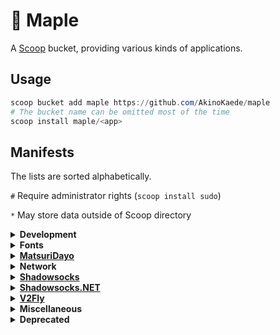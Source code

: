 # 🍁 Maple

A [Scoop](https://scoop-docs.now.sh/) bucket, providing various kinds of applications.

## Usage

```powershell
scoop bucket add maple https://github.com/AkinoKaede/maple
# The bucket name can be omitted most of the time
scoop install maple/<app>
```

## Manifests

The lists are sorted alphabetically.

`#` Require administrator rights (`scoop install sudo`)

`*` May store data outside of Scoop directory

<details>
<summary><strong>Development</strong></summary>

- [bloomrpc](https://github.com/uw-labs/bloomrpc) `*`

</details>

<details>
<summary><strong>Fonts</strong></summary>

- [sarasagothic-term-sc-nf](https://github.com/AkinoKaede/Sarasa-Gothic-Term-SC-Nerd) `#`

</details>

<details>
<summary><strong><a href="https://matsuridayo.github.io">MatsuriDayo</a></strong></summary>

- [nekoray](https://github.com/MatsuriDayo/nekoray)

</details>


<details>
<summary><strong>Network</strong></summary>

- [nat-type-tester](https://github.com/HMBSbige/NatTypeTester)
- [sagerconnect](https://github.com/SagerNet/SagerConnect)
- [v2raya](https://github.com/v2rayA/v2rayA)

</details>


<details>
<summary><strong><a href="https://shadowsocks.org">Shadowsocks</a></strong></summary>

- [simple-obfs](https://github.com/shadowsocks/simple-obfs)
- [v2ray-plugin](https://github.com/shadowsocks/v2ray-plugin)

</details>

<details>
<summary><strong><a href="https://github.com/Shadowsocks-NET">Shadowsocks.NET</a></strong></summary>

- [qv2ray](https://github.com/Shadowsocks-NET/Qv2ray)
- [qv2ray-plugin-netfilter](https://github.com/Shadowsocks-NET/QvPlugin-Netfilter)

</details>

<details>
<summary><strong><a href="https://www.v2fly.org">V2Fly</a></strong></summary>

- [v2ray-beta](https://github.com/v2fly/v2ray-core)
- [v2ray-extra](https://github.com/v2fly/v2ray-core)
- [v2ray-extra-beta](https://github.com/v2fly/v2ray-core)
- [vmessconv](https://github.com/v2fly/vmessping)
- [vmessping](https://github.com/v2fly/vmessping)
- [vmessspeed](https://github.com/v2fly/vmessping)

</details>

<details>
<summary><strong>Miscellaneous</strong></summary>

- [paperang](https://www.paperang.com/) `*`
- [wsl-ssh-pageant](https://github.com/AkinoKaede/wsl-ssh-pageant)
- [wsl2-ssh-pageant](https://github.com/BlackReloaded/wsl2-ssh-pageant)

</details>

<details>
<summary><strong>Deprecated</strong></summary>

- [docker-desktop](https://www.docker.com/products/docker-desktop): deprecated because I create the [pull request](https://github.com/Ash258/Scoop-Ash258/pull/314), but I was been blocked without any replies.
- [kdeconnect-nightly](https://github.com/KDE/kdeconnect-kde): available in [dorado](https://github.com/chawyehsu/dorado) as `kdeconnect`
- [keybase](https://keybase.io/)
- [xray-beta](https://github.com/XTLS/Xray-core)

</details>
